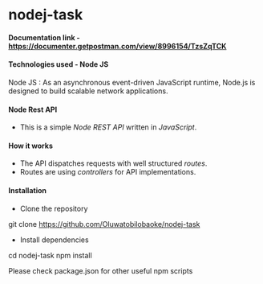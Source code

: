 # nodej-task
#### Documentation link - https://documenter.getpostman.com/view/8996154/TzsZqTCK

#### Technologies used - Node JS

Node JS
: As an asynchronous event-driven JavaScript runtime, Node.js is designed to build scalable network applications.


#### Node Rest API 

- This is a simple *Node REST API* written in *JavaScript*.

#### How it works

- The API dispatches requests with well structured *routes*.
- Routes are using *controllers* for API implementations.

#### Installation

- Clone the repository


git clone https://github.com/Oluwatobilobaoke/nodej-task


- Install dependencies


cd nodej-task
npm install


Please check package.json for other useful npm scripts